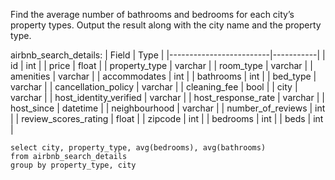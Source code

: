Find the average number of bathrooms and bedrooms for each city’s property types. 
Output the result along with the city name and the property type.

airbnb_search_details:
| Field                   | Type      |
|-------------------------|-----------|
| id                      | int       |
| price                   | float     |
| property_type           | varchar   |
| room_type               | varchar   |
| amenities               | varchar   |
| accommodates            | int       |
| bathrooms               | int       |
| bed_type                | varchar   |
| cancellation_policy     | varchar   |
| cleaning_fee            | bool      |
| city                    | varchar   |
| host_identity_verified  | varchar   |
| host_response_rate      | varchar   |
| host_since              | datetime  |
| neighbourhood           | varchar   |
| number_of_reviews       | int       |
| review_scores_rating    | float     |
| zipcode                 | int       |
| bedrooms                | int       |
| beds                    | int       |

```
select city, property_type, avg(bedrooms), avg(bathrooms)
from airbnb_search_details
group by property_type, city
```
